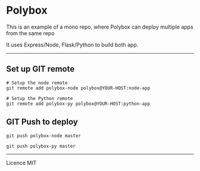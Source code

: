 # Polybox

This is an example of a mono repo, where Polybox can deploy multiple apps from the same repo

It uses Express/Node, Flask/Python to build both app.

---

## Set up GIT remote

```
# Setup the node remote
git remote add polybox-node polybox@YOUR-HOST:node-app

# Setup the Python remote
git remote add polybox-py polybox@YOUR-HOST:python-app

```

## GIT Push to deploy

```
git push polybox-node master

git push polybox-py master
```

---

Licence MIT